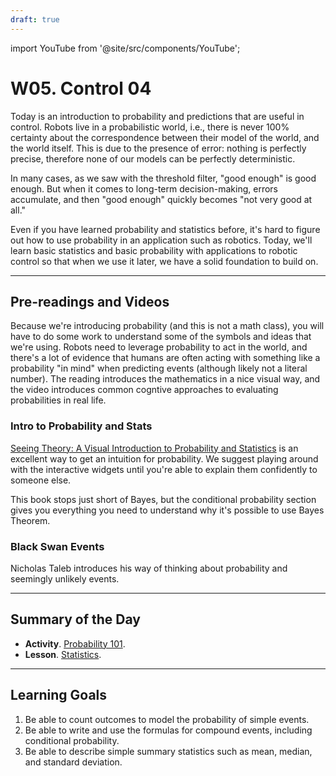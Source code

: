 ```yaml
---
draft: true
---
```


import YouTube from '@site/src/components/YouTube';


# W05. Control 04
Today is an introduction to probability and predictions that are useful in control. Robots live in a probabilistic world, i.e., there is never 100% certainty about the correspondence between their model of the world, and the world itself. This is due to the presence of error: nothing is perfectly precise, therefore none of our models can be perfectly deterministic.

In many cases, as we saw with the threshold filter, "good enough" is good enough. But when it comes to long-term decision-making, errors accumulate, and then "good enough" quickly becomes "not very good at all."

Even if you have learned probability and statistics before, it's hard to figure out how to use probability in an application such as robotics. Today, we'll learn basic statistics and basic probability with applications to robotic control so that when we use it later, we have a solid foundation to build on.

---
## Pre-readings and Videos
Because we're introducing probability (and this is not a math class), you will have to do some work to understand some of the symbols and ideas that we're using. Robots need to leverage probability to act in the world, and there's a lot of evidence that humans are often acting with something like a probability "in mind" when predicting events (although likely not a literal number). The reading introduces the mathematics in a nice visual way, and the video introduces common cogntive approaches to evaluating probabilities in real life.

### Intro to Probability and Stats
[Seeing Theory: A Visual Introduction to Probability and Statistics](https://seeing-theory.brown.edu/) is an excellent way to get an intuition for probability. We suggest playing around with the interactive widgets until you're able to explain them confidently to someone else.

This book stops just short of Bayes, but the conditional probability section gives you everything you need to understand why it's possible to use Bayes Theorem.

### Black Swan Events
<YouTube id="3e6UKCJt-g8" />
Nicholas Taleb introduces his way of thinking about probability and seemingly unlikely events.

---
## Summary of the Day

- **Activity**. [Probability 101](/teaching/activities/probability.md).
- **Lesson**. [Statistics](/teaching/lessons/summary-statistics.md).

---
## Learning Goals
1. Be able to count outcomes to model the probability of simple events.
2. Be able to write and use the formulas for compound events, including conditional probability.
3. Be able to describe simple summary statistics such as mean, median, and standard deviation.